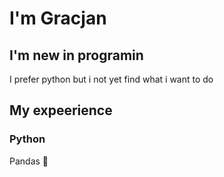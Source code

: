 # I'm Gracjan

## I'm new in programin

I prefer python but i not yet find what i want to do 

## My expeerience

### Python

Pandas 🐼
